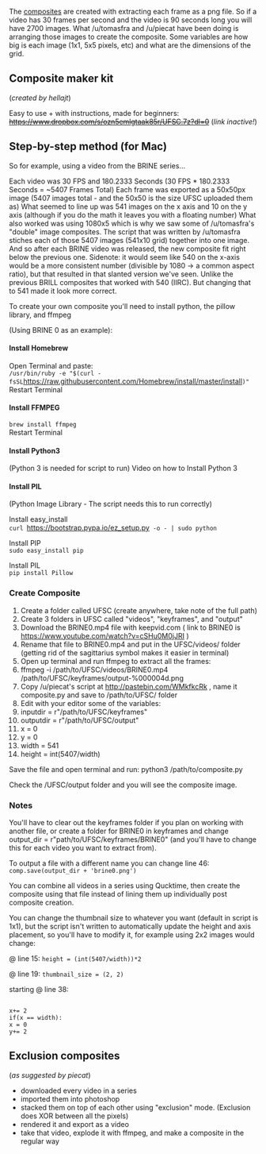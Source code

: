 The [composites](Video_Composites "wikilink") are created with
extracting each frame as a png file. So if a video has 30 frames per
second and the video is 90 seconds long you will have 2700 images. What
/u/tomasfra and /u/piecat have been doing is arranging those images to
create the composite. Some variables are how big is each image (1x1, 5x5
pixels, etc) and what are the dimensions of the grid.

## Composite maker kit

(*created by hellajt*)

Easy to use + with instructions, made for beginners:
~~<https://www.dropbox.com/s/ozn5emlgtaak85r/UFSC.7z?dl=0>~~ (*link inactive!*)

## Step-by-step method (for Mac)

So for example, using a video from the BRINE series...

Each video was 30 FPS and 180.2333 Seconds (30 FPS \* 180.2333 Seconds =
\~5407 Frames Total) Each frame was exported as a 50x50px image (5407
images total - and the 50x50 is the size UFSC uploaded them as) What
seemed to line up was 541 images on the x axis and 10 on the y axis
(although if you do the math it leaves you with a floating number) What
also worked was using 1080x5 which is why we saw some of /u/tomasfra's
"double" image composites. The script that was written by /u/tomasfra
stiches each of those 5407 images (541x10 grid) together into one image.
And so after each BRINE video was released, the new composite fit right
below the previous one. Sidenote: it would seem like 540 on the x-axis
would be a more consistent number (divisible by 1080 -\> a common aspect
ratio), but that resulted in that slanted version we've seen. Unlike the
previous BRILL composites that worked with 540 (IIRC). But changing that
to 541 made it look more correct.

To create your own composite you'll need to install python, the pillow
library, and ffmpeg

(Using BRINE 0 as an example):

#### Install Homebrew

Open Terminal and paste:  
` /usr/bin/ruby -e "$(curl -fsSL
 `<https://raw.githubusercontent.com/Homebrew/install/master/install>`)"`  
Restart Terminal

#### Install FFMPEG

`brew install ffmpeg`  
Restart Terminal

#### Install Python3

(Python 3 is needed for script to run) Video on how to Install Python 3

#### Install PIL

(Python Image Library - The script needs this to run correctly)

Install easy\_install  
` curl  `<https://bootstrap.pypa.io/ez_setup.py>`  -o - | sudo
python `  
  
Install PIP  
`sudo easy_install pip`  
  
Install PIL  
`pip install Pillow`  

### Create Composite

1.  Create a folder called UFSC (create anywhere, take note of the full
    path)
2.  Create 3 folders in UFSC called "videos", "keyframes", and "output"
3.  Download the BRINE0.mp4 file with keepvid.com ( link to BRINE0 is
    <https://www.youtube.com/watch?v=cSHu0M0jJRI> )
4.  Rename that file to BRINE0.mp4 and put in the UFSC/videos/ folder
    (getting rid of the sagittarius symbol makes it easier in terminal)
5.  Open up terminal and run ffmpeg to extract all the frames:
6.  ffmpeg -i /path/to/UFSC/videos/BRINE0.mp4
    /path/to/UFSC/keyframes/output-%000004d.png
7.  Copy /u/piecat's script at <http://pastebin.com/WMkfkcRk> , name it
    composite.py and save to /path/to/UFSC/ folder
8.  Edit with your editor some of the variables:
9.  inputdir = r"/path/to/UFSC/keyframes"
10. outputdir = r"/path/to/UFSC/output"
11. x = 0
12. y = 0
13. width = 541
14. height = int(5407/width)

Save the file and open terminal and run: python3 /path/to/composite.py

Check the /UFSC/output folder and you will see the composite image.

### Notes

You'll have to clear out the keyframes folder if you plan on working
with another file, or create a folder for BRINE0 in keyframes and change
output\_dir = r"path/to/UFSC/keyframes/BRINE0" (and you'll have to
change this for each video you want to extract from).

To output a file with a different name you can change line 46:
`comp.save(output_dir + 'brine0.png')`

You can combine all videos in a series using Qucktime, then create the
composite using that file instead of lining them up individually post
composite creation.

You can change the thumbnail size to whatever you want (default in
script is 1x1), but the script isn't written to automatically update the
height and axis placement, so you'll have to modify it, for example
using 2x2 images would change:

@ line 15: `height = (int(5407/width))*2`

@ line 19: `thumbnail_size = (2, 2)`

starting @ line 38:

`  `  
`x+= 2 `  
`if(x == width): `  
`x = 0 `  
`y+= 2`

## Exclusion composites

(*as suggested by piecat*)

  - downloaded every video in a series
  - imported them into photoshop
  - stacked them on top of each other using "exclusion" mode. (Exclusion
    does XOR between all the pixels)
  - rendered it and export as a video
  - take that video, explode it with ffmpeg, and make a composite in the
    regular way
